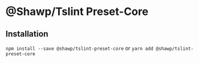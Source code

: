 # @Shawp/Tslint Preset-Core

## Installation

`npm install --save @shawp/tslint-preset-core`
or
`yarn add @shawp/tslint-preset-core`

